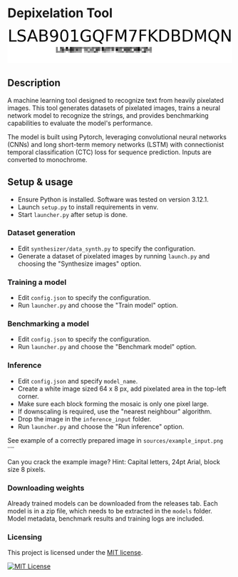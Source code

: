 # Depixelation Tool

![example](sources/example.png)

## Description
A machine learning tool designed to recognize text from heavily pixelated images.
This tool generates datasets of pixelated images, trains a neural network model to recognize the strings,
and provides benchmarking capabilities to evaluate the model's performance.

The model is built using Pytorch, leveraging convolutional neural networks (CNNs) and long short-term memory networks (LSTM)
with connectionist temporal classification (CTC) loss for sequence prediction. Inputs are converted to monochrome.

## Setup & usage
- Ensure Python is installed. Software was tested on version 3.12.1.
- Launch `setup.py` to install requirements in venv.
- Start `launcher.py` after setup is done.

### Dataset generation
- Edit `synthesizer/data_synth.py` to specify the configuration.
- Generate a dataset of pixelated images by running `launch.py` and choosing the "Synthesize images" option.

### Training a model
- Edit `config.json` to specify the configuration.
- Run `launcher.py` and choose the "Train model" option.

### Benchmarking a model
- Edit `config.json` to specify the configuration.
- Run `launcher.py` and choose the "Benchmark model" option.

### Inference
- Edit `config.json` and specify `model_name`.
- Create a white image sized 64 x 8 px, add pixelated area in the top-left corner.
- Make sure each block forming the mosaic is only one pixel large.
- If downscaling is required, use the "nearest neighbour" algorithm. 
- Drop the image in the `inference_input` folder.
- Run `launcher.py` and choose the "Run inference" option.

See example of a correctly prepared image in `sources/example_input.png` ![example input image](sources/example_input.png)

Can you crack the example image? Hint: Capital letters, 24pt Arial, block size 8 pixels.

### Downloading weights
Already trained models can be downloaded from the releases tab.
Each model is in a zip file, which needs to be extracted in the `models` folder.
Model metadata, benchmark results and training logs are included.

### Licensing

This project is licensed under the [MIT license](LICENSE).

[![MIT License](https://img.shields.io/badge/license-MIT_License-blue)](https://opensource.org/licenses/MIT)
